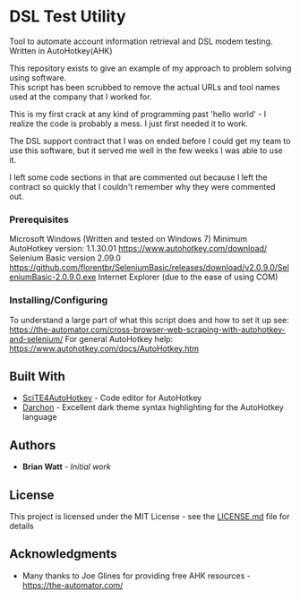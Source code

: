 # DSL Test Utility

Tool to automate account information retrieval and DSL modem testing. Written in AutoHotkey(AHK)

This repository exists to give an example of my approach to problem solving using software.  
This script has been scrubbed to remove the actual URLs and tool names used at the company that I worked for.

This is my first crack at any kind of programming past 'hello world' - I realize the code is probably a mess.
I just first needed it to work. 

The DSL support contract that I was on ended before I could get my team to use this software, but it served me well in the few weeks I was able to use it. 

I left some code sections in that are commented out because I left the contract so quickly that I couldn't 
remember why they were commented out.

### Prerequisites

Microsoft Windows (Written and tested on Windows 7)
Minimum AutoHotkey version: 1.1.30.01 
   https://www.autohotkey.com/download/
Selenium Basic version 2.09.0 
   https://github.com/florentbr/SeleniumBasic/releases/download/v2.0.9.0/SeleniumBasic-2.0.9.0.exe
Internet Explorer (due to the ease of using COM)

### Installing/Configuring

To understand a large part of what this script does and how to set it up see:
   https://the-automator.com/cross-browser-web-scraping-with-autohotkey-and-selenium/
For general AutoHotkey help:
   https://www.autohotkey.com/docs/AutoHotkey.htm

## Built With

* [SciTE4AutoHotkey](https://github.com/fincs/SciTE4AutoHotkey) - Code editor for AutoHotkey
* [Darchon](https://github.com/ahkon/Darchon) - Excellent dark theme syntax highlighting for the AutoHotkey language

## Authors

* **Brian Watt** - *Initial work*

## License

This project is licensed under the MIT License - see the [LICENSE.md](LICENSE.md) file for details

## Acknowledgments

* Many thanks to Joe Glines for providing free AHK resources - https://the-automator.com/
